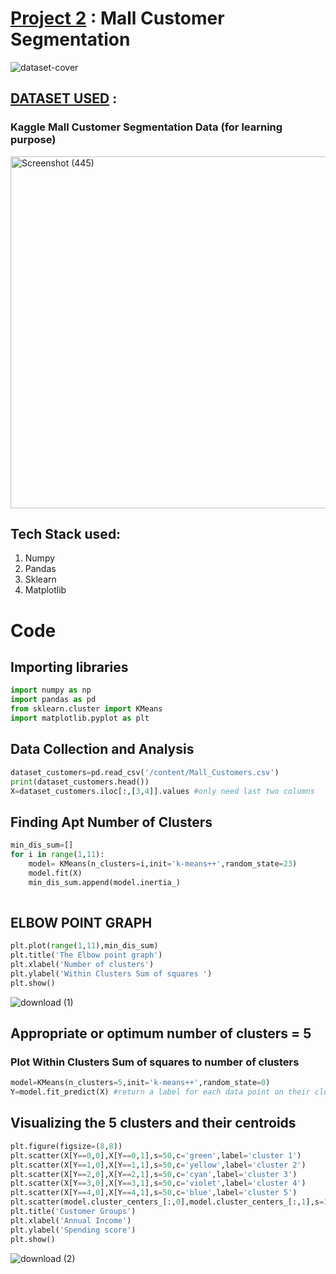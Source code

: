 # [Project 2](https://github.com/thatssweety/Mall-Customer-Segmentation) :  Mall Customer Segmentation
![dataset-cover](https://user-images.githubusercontent.com/81384066/184426662-f78de366-0053-4892-8d80-82948369491a.jpg)
## [DATASET USED](https://github.com/thatssweety/Mall-Customer-Segmentation/blob/main/DATASET.zip) : <br>
###             Kaggle Mall Customer Segmentation Data (for learning purpose)<br>

<img width="563" alt="Screenshot (445)" src="https://user-images.githubusercontent.com/81384066/184425856-b19e0166-6fff-4704-bbfb-43563cda4cfa.png">


## Tech Stack used:
1. Numpy
2. Pandas
3. Sklearn
4. Matplotlib
# Code

## Importing libraries

```python
import numpy as np
import pandas as pd
from sklearn.cluster import KMeans
import matplotlib.pyplot as plt

```
## Data Collection and Analysis
```python
dataset_customers=pd.read_csv('/content/Mall_Customers.csv')
print(dataset_customers.head())
X=dataset_customers.iloc[:,[3,4]].values #only need last two columns
```
## Finding Apt Number of Clusters
```python
min_dis_sum=[]
for i in range(1,11):
    model= KMeans(n_clusters=i,init='k-means++',random_state=23)
    model.fit(X)
    min_dis_sum.append(model.inertia_)
  
```
##  ELBOW POINT GRAPH
```python
plt.plot(range(1,11),min_dis_sum)
plt.title('The Elbow point graph')
plt.xlabel('Number of clusters')
plt.ylabel('Within Clusters Sum of squares ')
plt.show()
```
![download (1)](https://user-images.githubusercontent.com/81384066/184424580-229302da-58c8-4c88-9cd0-259c6347cf03.png)
## Appropriate or optimum number of clusters = 5
### Plot Within Clusters Sum of squares to number of clusters
```python
model=KMeans(n_clusters=5,init='k-means++',random_state=0)
Y=model.fit_predict(X) #return a label for each data point on their cluster

```
## Visualizing the 5 clusters and their centroids
```python
plt.figure(figsize=(8,8))
plt.scatter(X[Y==0,0],X[Y==0,1],s=50,c='green',label='cluster 1')
plt.scatter(X[Y==1,0],X[Y==1,1],s=50,c='yellow',label='cluster 2')
plt.scatter(X[Y==2,0],X[Y==2,1],s=50,c='cyan',label='cluster 3')
plt.scatter(X[Y==3,0],X[Y==3,1],s=50,c='violet',label='cluster 4')
plt.scatter(X[Y==4,0],X[Y==4,1],s=50,c='blue',label='cluster 5')
plt.scatter(model.cluster_centers_[:,0],model.cluster_centers_[:,1],s=100,c='red',label='Centroids')
plt.title('Customer Groups')
plt.xlabel('Annual Income')
plt.ylabel('Spending score')
plt.show()
```
![download (2)](https://user-images.githubusercontent.com/81384066/184424607-ac29d4c3-e5c9-4026-80d0-9b1beb2925cf.png)





